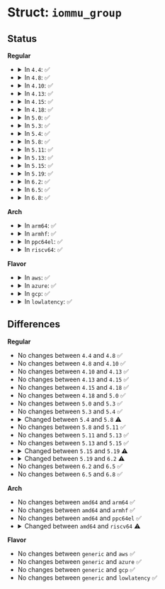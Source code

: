 # Struct: <code>iommu_group</code>

## Status
<b>Regular</b>
<ul>
<li>
<details>
<summary>In <code>4.4</code>: ✅</summary>

```c
struct iommu_group {
    struct kobject kobj;
    struct kobject *devices_kobj;
    struct list_head devices;
    struct mutex mutex;
    struct blocking_notifier_head notifier;
    void *iommu_data;
    void (*iommu_data_release)(void *);
    char *name;
    int id;
    struct iommu_domain *default_domain;
    struct iommu_domain *domain;
};
```
</details>
</li>
<li>
<details>
<summary>In <code>4.8</code>: ✅</summary>

```c
struct iommu_group {
    struct kobject kobj;
    struct kobject *devices_kobj;
    struct list_head devices;
    struct mutex mutex;
    struct blocking_notifier_head notifier;
    void *iommu_data;
    void (*iommu_data_release)(void *);
    char *name;
    int id;
    struct iommu_domain *default_domain;
    struct iommu_domain *domain;
};
```
</details>
</li>
<li>
<details>
<summary>In <code>4.10</code>: ✅</summary>

```c
struct iommu_group {
    struct kobject kobj;
    struct kobject *devices_kobj;
    struct list_head devices;
    struct mutex mutex;
    struct blocking_notifier_head notifier;
    void *iommu_data;
    void (*iommu_data_release)(void *);
    char *name;
    int id;
    struct iommu_domain *default_domain;
    struct iommu_domain *domain;
};
```
</details>
</li>
<li>
<details>
<summary>In <code>4.13</code>: ✅</summary>

```c
struct iommu_group {
    struct kobject kobj;
    struct kobject *devices_kobj;
    struct list_head devices;
    struct mutex mutex;
    struct blocking_notifier_head notifier;
    void *iommu_data;
    void (*iommu_data_release)(void *);
    char *name;
    int id;
    struct iommu_domain *default_domain;
    struct iommu_domain *domain;
};
```
</details>
</li>
<li>
<details>
<summary>In <code>4.15</code>: ✅</summary>

```c
struct iommu_group {
    struct kobject kobj;
    struct kobject *devices_kobj;
    struct list_head devices;
    struct mutex mutex;
    struct blocking_notifier_head notifier;
    void *iommu_data;
    void (*iommu_data_release)(void *);
    char *name;
    int id;
    struct iommu_domain *default_domain;
    struct iommu_domain *domain;
};
```
</details>
</li>
<li>
<details>
<summary>In <code>4.18</code>: ✅</summary>

```c
struct iommu_group {
    struct kobject kobj;
    struct kobject *devices_kobj;
    struct list_head devices;
    struct mutex mutex;
    struct blocking_notifier_head notifier;
    void *iommu_data;
    void (*iommu_data_release)(void *);
    char *name;
    int id;
    struct iommu_domain *default_domain;
    struct iommu_domain *domain;
};
```
</details>
</li>
<li>
<details>
<summary>In <code>5.0</code>: ✅</summary>

```c
struct iommu_group {
    struct kobject kobj;
    struct kobject *devices_kobj;
    struct list_head devices;
    struct mutex mutex;
    struct blocking_notifier_head notifier;
    void *iommu_data;
    void (*iommu_data_release)(void *);
    char *name;
    int id;
    struct iommu_domain *default_domain;
    struct iommu_domain *domain;
};
```
</details>
</li>
<li>
<details>
<summary>In <code>5.3</code>: ✅</summary>

```c
struct iommu_group {
    struct kobject kobj;
    struct kobject *devices_kobj;
    struct list_head devices;
    struct mutex mutex;
    struct blocking_notifier_head notifier;
    void *iommu_data;
    void (*iommu_data_release)(void *);
    char *name;
    int id;
    struct iommu_domain *default_domain;
    struct iommu_domain *domain;
};
```
</details>
</li>
<li>
<details>
<summary>In <code>5.4</code>: ✅</summary>

```c
struct iommu_group {
    struct kobject kobj;
    struct kobject *devices_kobj;
    struct list_head devices;
    struct mutex mutex;
    struct blocking_notifier_head notifier;
    void *iommu_data;
    void (*iommu_data_release)(void *);
    char *name;
    int id;
    struct iommu_domain *default_domain;
    struct iommu_domain *domain;
};
```
</details>
</li>
<li>
<details>
<summary>In <code>5.8</code>: ✅</summary>

```c
struct iommu_group {
    struct kobject kobj;
    struct kobject *devices_kobj;
    struct list_head devices;
    struct mutex mutex;
    struct blocking_notifier_head notifier;
    void *iommu_data;
    void (*iommu_data_release)(void *);
    char *name;
    int id;
    struct iommu_domain *default_domain;
    struct iommu_domain *domain;
    struct list_head entry;
};
```
</details>
</li>
<li>
<details>
<summary>In <code>5.11</code>: ✅</summary>

```c
struct iommu_group {
    struct kobject kobj;
    struct kobject *devices_kobj;
    struct list_head devices;
    struct mutex mutex;
    struct blocking_notifier_head notifier;
    void *iommu_data;
    void (*iommu_data_release)(void *);
    char *name;
    int id;
    struct iommu_domain *default_domain;
    struct iommu_domain *domain;
    struct list_head entry;
};
```
</details>
</li>
<li>
<details>
<summary>In <code>5.13</code>: ✅</summary>

```c
struct iommu_group {
    struct kobject kobj;
    struct kobject *devices_kobj;
    struct list_head devices;
    struct mutex mutex;
    struct blocking_notifier_head notifier;
    void *iommu_data;
    void (*iommu_data_release)(void *);
    char *name;
    int id;
    struct iommu_domain *default_domain;
    struct iommu_domain *domain;
    struct list_head entry;
};
```
</details>
</li>
<li>
<details>
<summary>In <code>5.15</code>: ✅</summary>

```c
struct iommu_group {
    struct kobject kobj;
    struct kobject *devices_kobj;
    struct list_head devices;
    struct mutex mutex;
    struct blocking_notifier_head notifier;
    void *iommu_data;
    void (*iommu_data_release)(void *);
    char *name;
    int id;
    struct iommu_domain *default_domain;
    struct iommu_domain *domain;
    struct list_head entry;
};
```
</details>
</li>
<li>
<details>
<summary>In <code>5.19</code>: ✅</summary>

```c
struct iommu_group {
    struct kobject kobj;
    struct kobject *devices_kobj;
    struct list_head devices;
    struct mutex mutex;
    void *iommu_data;
    void (*iommu_data_release)(void *);
    char *name;
    int id;
    struct iommu_domain *default_domain;
    struct iommu_domain *blocking_domain;
    struct iommu_domain *domain;
    struct list_head entry;
    unsigned int owner_cnt;
    void *owner;
};
```
</details>
</li>
<li>
<details>
<summary>In <code>6.2</code>: ✅</summary>

```c
struct iommu_group {
    struct kobject kobj;
    struct kobject *devices_kobj;
    struct list_head devices;
    struct xarray pasid_array;
    struct mutex mutex;
    void *iommu_data;
    void (*iommu_data_release)(void *);
    char *name;
    int id;
    struct iommu_domain *default_domain;
    struct iommu_domain *blocking_domain;
    struct iommu_domain *domain;
    struct list_head entry;
    unsigned int owner_cnt;
    void *owner;
};
```
</details>
</li>
<li>
<details>
<summary>In <code>6.5</code>: ✅</summary>

```c
struct iommu_group {
    struct kobject kobj;
    struct kobject *devices_kobj;
    struct list_head devices;
    struct xarray pasid_array;
    struct mutex mutex;
    void *iommu_data;
    void (*iommu_data_release)(void *);
    char *name;
    int id;
    struct iommu_domain *default_domain;
    struct iommu_domain *blocking_domain;
    struct iommu_domain *domain;
    struct list_head entry;
    unsigned int owner_cnt;
    void *owner;
};
```
</details>
</li>
<li>
<details>
<summary>In <code>6.8</code>: ✅</summary>

```c
struct iommu_group {
    struct kobject kobj;
    struct kobject *devices_kobj;
    struct list_head devices;
    struct xarray pasid_array;
    struct mutex mutex;
    void *iommu_data;
    void (*iommu_data_release)(void *);
    char *name;
    int id;
    struct iommu_domain *default_domain;
    struct iommu_domain *blocking_domain;
    struct iommu_domain *domain;
    struct list_head entry;
    unsigned int owner_cnt;
    void *owner;
};
```
</details>
</li>
</ul>
<b>Arch</b>
<ul>
<li>
<details>
<summary>In <code>arm64</code>: ✅</summary>

```c
struct iommu_group {
    struct kobject kobj;
    struct kobject *devices_kobj;
    struct list_head devices;
    struct mutex mutex;
    struct blocking_notifier_head notifier;
    void *iommu_data;
    void (*iommu_data_release)(void *);
    char *name;
    int id;
    struct iommu_domain *default_domain;
    struct iommu_domain *domain;
};
```
</details>
</li>
<li>
<details>
<summary>In <code>armhf</code>: ✅</summary>

```c
struct iommu_group {
    struct kobject kobj;
    struct kobject *devices_kobj;
    struct list_head devices;
    struct mutex mutex;
    struct blocking_notifier_head notifier;
    void *iommu_data;
    void (*iommu_data_release)(void *);
    char *name;
    int id;
    struct iommu_domain *default_domain;
    struct iommu_domain *domain;
};
```
</details>
</li>
<li>
<details>
<summary>In <code>ppc64el</code>: ✅</summary>

```c
struct iommu_group {
    struct kobject kobj;
    struct kobject *devices_kobj;
    struct list_head devices;
    struct mutex mutex;
    struct blocking_notifier_head notifier;
    void *iommu_data;
    void (*iommu_data_release)(void *);
    char *name;
    int id;
    struct iommu_domain *default_domain;
    struct iommu_domain *domain;
};
```
</details>
</li>
<li>
<details>
<summary>In <code>riscv64</code>: ✅</summary>

```c
struct iommu_group {
};
```
</details>
</li>
</ul>
<b>Flavor</b>
<ul>
<li>
<details>
<summary>In <code>aws</code>: ✅</summary>

```c
struct iommu_group {
    struct kobject kobj;
    struct kobject *devices_kobj;
    struct list_head devices;
    struct mutex mutex;
    struct blocking_notifier_head notifier;
    void *iommu_data;
    void (*iommu_data_release)(void *);
    char *name;
    int id;
    struct iommu_domain *default_domain;
    struct iommu_domain *domain;
};
```
</details>
</li>
<li>
<details>
<summary>In <code>azure</code>: ✅</summary>

```c
struct iommu_group {
    struct kobject kobj;
    struct kobject *devices_kobj;
    struct list_head devices;
    struct mutex mutex;
    struct blocking_notifier_head notifier;
    void *iommu_data;
    void (*iommu_data_release)(void *);
    char *name;
    int id;
    struct iommu_domain *default_domain;
    struct iommu_domain *domain;
};
```
</details>
</li>
<li>
<details>
<summary>In <code>gcp</code>: ✅</summary>

```c
struct iommu_group {
    struct kobject kobj;
    struct kobject *devices_kobj;
    struct list_head devices;
    struct mutex mutex;
    struct blocking_notifier_head notifier;
    void *iommu_data;
    void (*iommu_data_release)(void *);
    char *name;
    int id;
    struct iommu_domain *default_domain;
    struct iommu_domain *domain;
};
```
</details>
</li>
<li>
<details>
<summary>In <code>lowlatency</code>: ✅</summary>

```c
struct iommu_group {
    struct kobject kobj;
    struct kobject *devices_kobj;
    struct list_head devices;
    struct mutex mutex;
    struct blocking_notifier_head notifier;
    void *iommu_data;
    void (*iommu_data_release)(void *);
    char *name;
    int id;
    struct iommu_domain *default_domain;
    struct iommu_domain *domain;
};
```
</details>
</li>
</ul>

## Differences
<b>Regular</b>
<ul>
<li>
No changes between <code>4.4</code> and <code>4.8</code> ✅
</li>
<li>
No changes between <code>4.8</code> and <code>4.10</code> ✅
</li>
<li>
No changes between <code>4.10</code> and <code>4.13</code> ✅
</li>
<li>
No changes between <code>4.13</code> and <code>4.15</code> ✅
</li>
<li>
No changes between <code>4.15</code> and <code>4.18</code> ✅
</li>
<li>
No changes between <code>4.18</code> and <code>5.0</code> ✅
</li>
<li>
No changes between <code>5.0</code> and <code>5.3</code> ✅
</li>
<li>
No changes between <code>5.3</code> and <code>5.4</code> ✅
</li>
<li>
<details>
<summary>Changed between <code>5.4</code> and <code>5.8</code> ⚠️</summary>
<ul>
<li>
<b>Field added. </b>
<code>struct list_head entry</code>
</li>
</ul>
</details>
</li>
<li>
No changes between <code>5.8</code> and <code>5.11</code> ✅
</li>
<li>
No changes between <code>5.11</code> and <code>5.13</code> ✅
</li>
<li>
No changes between <code>5.13</code> and <code>5.15</code> ✅
</li>
<li>
<details>
<summary>Changed between <code>5.15</code> and <code>5.19</code> ⚠️</summary>
<ul>
<li>
<b>Field added. </b>
<code>struct iommu_domain *blocking_domain</code>
</li>
<li>
<b>Field added. </b>
<code>unsigned int owner_cnt</code>
</li>
<li>
<b>Field added. </b>
<code>void *owner</code>
</li>
<li>
<b>Field removed. </b>
<code>struct blocking_notifier_head notifier</code>
</li>
</ul>
</details>
</li>
<li>
<details>
<summary>Changed between <code>5.19</code> and <code>6.2</code> ⚠️</summary>
<ul>
<li>
<b>Field added. </b>
<code>struct xarray pasid_array</code>
</li>
</ul>
</details>
</li>
<li>
No changes between <code>6.2</code> and <code>6.5</code> ✅
</li>
<li>
No changes between <code>6.5</code> and <code>6.8</code> ✅
</li>
</ul>
<b>Arch</b>
<ul>
<li>
No changes between <code>amd64</code> and <code>arm64</code> ✅
</li>
<li>
No changes between <code>amd64</code> and <code>armhf</code> ✅
</li>
<li>
No changes between <code>amd64</code> and <code>ppc64el</code> ✅
</li>
<li>
<details>
<summary>Changed between <code>amd64</code> and <code>riscv64</code> ⚠️</summary>
<ul>
<li>
<b>Field removed. </b>
<code>struct kobject kobj</code>
</li>
<li>
<b>Field removed. </b>
<code>struct kobject *devices_kobj</code>
</li>
<li>
<b>Field removed. </b>
<code>struct list_head devices</code>
</li>
<li>
<b>Field removed. </b>
<code>struct mutex mutex</code>
</li>
<li>
<b>Field removed. </b>
<code>struct blocking_notifier_head notifier</code>
</li>
<li>
<b>Field removed. </b>
<code>void *iommu_data</code>
</li>
<li>
<b>Field removed. </b>
<code>void (*iommu_data_release)(void *)</code>
</li>
<li>
<b>Field removed. </b>
<code>char *name</code>
</li>
<li>
<b>Field removed. </b>
<code>int id</code>
</li>
<li>
<b>Field removed. </b>
<code>struct iommu_domain *default_domain</code>
</li>
<li>
<b>Field removed. </b>
<code>struct iommu_domain *domain</code>
</li>
</ul>
</details>
</li>
</ul>
<b>Flavor</b>
<ul>
<li>
No changes between <code>generic</code> and <code>aws</code> ✅
</li>
<li>
No changes between <code>generic</code> and <code>azure</code> ✅
</li>
<li>
No changes between <code>generic</code> and <code>gcp</code> ✅
</li>
<li>
No changes between <code>generic</code> and <code>lowlatency</code> ✅
</li>
</ul>
